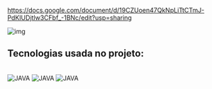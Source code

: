 https://docs.google.com/document/d/19CZUoen47QkNpLiTtCTmJ-PdKIUDjtlw3CFbf_-1BNc/edit?usp=sharing


![img](https://github.com/user-attachments/assets/05f16dc9-c6b5-4896-a99c-2c4455e96f54)
## Tecnologias usada no projeto:
<div style="sisplay: inline_block"><br/>
    <img aling="center" alt="JAVA"src="https://img.shields.io/badge/Java-ED8B00?style=for-the-badge&logo=openjdk&logoColor=white">
    <img aling="center" alt="JAVA"src="https://img.shields.io/badge/MySQL-005C84?style=for-the-badge&logo=mysql&logoColor=white"/>
    <img aling="center" alt="JAVA"src="https://img.shields.io/badge/Spring-6DB33F?style=for-the-badge&logo=spring&logoColor=white"/>
</div>

